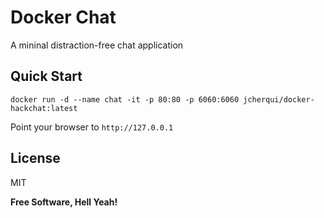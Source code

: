 Docker Chat
===========

A mininal distraction-free chat application

Quick Start
-----------

`docker run -d --name chat -it -p 80:80 -p 6060:6060 jcherqui/docker-hackchat:latest`

Point your browser to `http://127.0.0.1`

License
----

MIT


**Free Software, Hell Yeah!**
